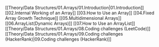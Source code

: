 [[Theory/Data Structures/01.Arrays/01.Introduction|01.Introduction]]
[[02.Internal Working of an Array]]
[[03.How to Use an Array]]
[[04.Fixed Array Growth Technique]]
[[05.Multidimensional Arrays]]
[[06.ArrayList(Dynamic Arrays)]]
[[07.How to Use an ArrayList]]
[[Theory/Data Structures/01.Arrays/08.Coding challenges (LeetCode)]]
[[Theory/Data Structures/01.Arrays/09.Coding challenges (HackerRank)|09.Coding challenges (HackerRank)]]

